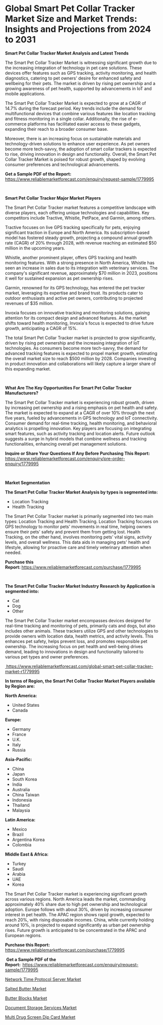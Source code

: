 <p><h1>Global Smart Pet Collar Tracker Market Size and Market Trends: Insights and Projections from 2024 to 2031</h1></p><p><strong>Smart Pet Collar Tracker Market Analysis and Latest Trends</strong></p>
<p><p>The Smart Pet Collar Tracker Market is witnessing significant growth due to the increasing integration of technology in pet care solutions. These devices offer features such as GPS tracking, activity monitoring, and health diagnostics, catering to pet owners' desire for enhanced safety and wellbeing for their pets. The market is driven by rising pet ownership and a growing awareness of pet health, supported by advancements in IoT and mobile applications.</p><p>The Smart Pet Collar Tracker Market is expected to grow at a CAGR of 14.7% during the forecast period. Key trends include the demand for multifunctional devices that combine various features like location tracking and fitness monitoring in a single collar. Additionally, the rise of e-commerce platforms has facilitated easier access to these gadgets, expanding their reach to a broader consumer base. </p><p>Moreover, there is an increasing focus on sustainable materials and technology-driven solutions to enhance user experience. As pet owners become more tech-savvy, the adoption of smart collar trackers is expected to rise, driving innovation in design and functionality. Overall, the Smart Pet Collar Tracker Market is poised for robust growth, shaped by evolving consumer preferences and technological advancements.</p></p>
<p><strong>Get a Sample PDF of the Report:&nbsp;</strong> <a href="https://www.reliablemarketforecast.com/enquiry/request-sample/1779995?utm_campaign=1130&utm_medium=2&utm_source=Github&utm_content=ia&utm_term=09102024&utm_id=smart-pet-collar-tracker">https://www.reliablemarketforecast.com/enquiry/request-sample/1779995</a></p>
<p>&nbsp;</p>
<p><strong>Smart Pet Collar Tracker Major Market Players</strong></p>
<p><p>The Smart Pet Collar Tracker market features a competitive landscape with diverse players, each offering unique technologies and capabilities. Key competitors include Tractive, Whistle, PetPace, and Garmin, among others. </p><p>Tractive focuses on live GPS tracking specifically for pets, enjoying significant traction in Europe and North America. Its subscription-based model has fostered steady growth, projecting a compound annual growth rate (CAGR) of 20% through 2028, with revenue reaching an estimated $50 million in the upcoming years.</p><p>Whistle, another prominent player, offers GPS tracking and health monitoring features. With a strong presence in North America, Whistle has seen an increase in sales due to its integration with veterinary services. The company's significant revenue, approximately $70 million in 2023, positions it well for sustained expansion as pet ownership rises.</p><p>Garmin, renowned for its GPS technology, has entered the pet tracker market, leveraging its expertise and brand trust. Its products cater to outdoor enthusiasts and active pet owners, contributing to projected revenues of $35 million. </p><p>Invoxia focuses on innovative tracking and monitoring solutions, gaining attention for its compact design and advanced features. As the market shifts toward health monitoring, Invoxia's focus is expected to drive future growth, anticipating a CAGR of 15%.</p><p>The total Smart Pet Collar Tracker market is projected to grow significantly, driven by rising pet ownership and the increasing integration of IoT technologies. As consumers become more tech-savvy, the demand for advanced tracking features is expected to propel market growth, estimating the overall market size to reach $500 million by 2028. Companies investing in product innovation and collaborations will likely capture a larger share of this expanding market.</p></p>
<p>&nbsp;</p>
<p><strong>What Are The Key Opportunities For Smart Pet Collar Tracker Manufacturers?</strong></p>
<p><p>The Smart Pet Collar Tracker market is experiencing robust growth, driven by increasing pet ownership and a rising emphasis on pet health and safety. The market is expected to expand at a CAGR of over 10% through the next five years, fueled by advancements in GPS technology and IoT connectivity. Consumer demand for real-time tracking, health monitoring, and behavioral analytics is propelling innovation. Key players are focusing on integrating smart features, such as activity tracking and location alerts. Future outlook suggests a surge in hybrid models that combine wellness and tracking functionalities, enhancing overall pet management solutions.</p></p>
<p><strong>Inquire or Share Your Questions If Any Before Purchasing This Report:</strong> <a href="https://www.reliablemarketforecast.com/enquiry/pre-order-enquiry/1779995?utm_campaign=1130&utm_medium=2&utm_source=Github&utm_content=ia&utm_term=09102024&utm_id=smart-pet-collar-tracker">https://www.reliablemarketforecast.com/enquiry/pre-order-enquiry/1779995</a></p>
<p>&nbsp;</p>
<p><strong>Market Segmentation</strong></p>
<p><strong>The Smart Pet Collar Tracker Market Analysis by types is segmented into:</strong></p>
<p><ul><li>Location Tracking</li><li>Health Tracking</li></ul></p>
<p><p>The Smart Pet Collar Tracker market is primarily segmented into two main types: Location Tracking and Health Tracking. Location Tracking focuses on GPS technology to monitor pets' movements in real time, helping owners ensure their pets' safety and prevent them from getting lost. Health Tracking, on the other hand, involves monitoring pets' vital signs, activity levels, and overall wellness. This data aids in managing pets' health and lifestyle, allowing for proactive care and timely veterinary attention when needed.</p></p>
<p><strong>Purchase this Report:&nbsp;</strong><a href="https://www.reliablemarketforecast.com/purchase/1779995?utm_campaign=1130&utm_medium=2&utm_source=Github&utm_content=ia&utm_term=09102024&utm_id=smart-pet-collar-tracker">https://www.reliablemarketforecast.com/purchase/1779995</a></p>
<p>&nbsp;</p>
<p><strong>The Smart Pet Collar Tracker Market Industry Research by Application is segmented into:</strong></p>
<p><ul><li>Cat</li><li>Dog</li><li>Other</li></ul></p>
<p><p>The Smart Pet Collar Tracker market encompasses devices designed for real-time tracking and monitoring of pets, primarily cats and dogs, but also includes other animals. These trackers utilize GPS and other technologies to provide owners with location data, health metrics, and activity levels. This enhances pet safety, helps prevent loss, and promotes responsible pet ownership. The increasing focus on pet health and well-being drives demand, leading to innovations in design and functionality tailored to various pet types and owner preferences.</p></p>
<p><a href="https://www.reliablemarketforecast.com/global-smart-pet-collar-tracker-market-r1779995?utm_campaign=1130&utm_medium=2&utm_source=Github&utm_content=ia&utm_term=09102024&utm_id=smart-pet-collar-tracker">&nbsp;https://www.reliablemarketforecast.com/global-smart-pet-collar-tracker-market-r1779995</a></p>
<p><strong>In terms of Region, the Smart Pet Collar Tracker Market Players available by Region are:</strong></p>
<p>
    <p> <strong> North America: </strong>
        <ul>
            <li>United States</li>
            <li>Canada</li>
        </ul>
        </p> 
    <p> <strong> Europe: </strong>
        <ul>
            <li>Germany</li>
            <li>France</li>
            <li>U.K.</li>
            <li>Italy</li>
            <li>Russia</li>
        </ul>
        </p> 
    <p> <strong> Asia-Pacific: </strong>
        <ul>
            <li>China</li>
            <li>Japan</li>
            <li>South Korea</li>
            <li>India</li>
            <li>Australia</li>
            <li>China Taiwan</li>
            <li>Indonesia</li>
            <li>Thailand</li>
            <li>Malaysia</li>
        </ul>
        </p> 
    <p> <strong> Latin America: </strong>
        <ul>
            <li>Mexico</li>
            <li>Brazil</li>
            <li>Argentina Korea</li>
            <li>Colombia</li>
        </ul>
        </p> 
    <p> <strong> Middle East & Africa: </strong>
        <ul>
            <li>Turkey</li>
            <li>Saudi</li>
            <li>Arabia</li>
            <li>UAE</li>
            <li>Korea</li>
        </ul>
    </p>
    </p>
<p><p>The Smart Pet Collar Tracker market is experiencing significant growth across various regions. North America leads the market, commanding approximately 40% share due to high pet ownership and technological adoption. Europe follows with about 30%, driven by increasing consumer interest in pet health. The APAC region shows rapid growth, expected to reach 20%, with rising disposable incomes. China, while currently holding around 10%, is projected to expand significantly as urban pet ownership rises. Future growth is anticipated to be concentrated in the APAC and European regions.</p></p>
<p><strong>Purchase this Report: </strong><a href="https://www.reliablemarketforecast.com/purchase/1779995?utm_campaign=1130&utm_medium=2&utm_source=Github&utm_content=ia&utm_term=09102024&utm_id=smart-pet-collar-tracker">https://www.reliablemarketforecast.com/purchase/1779995</a></p>
<p>&nbsp;<strong>Get a Sample PDF of the Report:&nbsp;&nbsp;</strong><a href="https://www.reliablemarketforecast.com/enquiry/request-sample/1779995?utm_campaign=1130&utm_medium=2&utm_source=Github&utm_content=ia&utm_term=09102024&utm_id=smart-pet-collar-tracker">https://www.reliablemarketforecast.com/enquiry/request-sample/1779995</a></p>
<p><strong></strong></p>
<p><p><a href="https://www.linkedin.com/pulse/network-time-protocol-server-market-size-share-trends-analysis-xkcwf?trackingId=FiFp5mnTTnSYRB4yk8CqVQ%3D%3D&utm_campaign=1130&utm_medium=2&utm_source=Github&utm_content=ia&utm_term=09102024&utm_id=smart-pet-collar-tracker">Network Time Protocol Server Market</a></p><p><a href="https://issuu.com/reportprime-2/docs/salted-butter-market-size-2030.pptx_4a9e62127def59?utm_campaign=1130&utm_medium=2&utm_source=Github&utm_content=ia&utm_term=09102024&utm_id=smart-pet-collar-tracker">Salted Butter Market</a></p><p><a href="https://issuu.com/reportprime-2/docs/butter-blocks-market-size-2030.pptx_6573316e81bb1a?utm_campaign=1130&utm_medium=2&utm_source=Github&utm_content=ia&utm_term=09102024&utm_id=smart-pet-collar-tracker">Butter Blocks Market</a></p><p><a href="https://www.linkedin.com/pulse/exploring-document-storage-services-market-dynamics-global-twnqc?trackingId=55mSHJAqS72X%2B%2Fuqltk%2BfA%3D%3D&utm_campaign=1130&utm_medium=2&utm_source=Github&utm_content=ia&utm_term=09102024&utm_id=smart-pet-collar-tracker">Document Storage Services Market</a></p><p><a href="https://github.com/diedrer4btm/Market-Research-Report-List-1/blob/main/multi-drug-screen-dip-card-market.md?utm_campaign=1130&utm_medium=2&utm_source=Github&utm_content=ia&utm_term=09102024&utm_id=smart-pet-collar-tracker">Multi Drug Screen Dip Card Market</a></p></p>